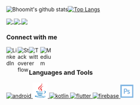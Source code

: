 
<!--
**bhoomit11/bhoomit11** is a ✨ _special_ ✨ repository because its `README.md` (this file) appears on your GitHub profile.

Here are some ideas to get you started:

- 🔭 I’m currently working on ...
- 🌱 I’m currently learning ...
- 👯 I’m looking to collaborate on ...
- 🤔 I’m looking for help with ...
- 💬 Ask me about ...
- 📫 How to reach me: ...
- 😄 Pronouns: ...
- ⚡ Fun fact: ...
-->

![Bhoomit's github stats](https://github-readme-stats.vercel.app/api?username=bhoomit11&show_icons=true&theme=merko&hide_title=true)[![Top Langs](https://github-readme-stats.vercel.app/api/top-langs/?username=bhoomit11&layout=compact&theme=merko)](https://github.com/bhoomit11)

<a href="https://github.com/bhoomit11">
  <img align="center" src="https://github-readme-streak-stats.herokuapp.com/?user=bhoomit11&theme=merko" />
</a>


<a href="https://github.com/bhoomit11">
  <img align="center" src="https://github-readme-stats.vercel.app/api/pin/?username=bhoomit11&repo=ValidationHelper&theme=merko" />
</a>
<a href="https://github.com/bhoomit11">
  <img align="center" src="https://github-readme-stats.vercel.app/api/pin/?username=bhoomit11&repo=ScopedMediaPicker&theme=merko" />
</a>

### Connect with me

[<img align="left" alt="LinkedIn" width="30" src="https://bhoomit11.github.io/assets/files/linked_in.ico" />]( https://www.linkedin.com/in/bhoomit)
[<img align="left" alt="Stackoverflow" width="30" src="https://bhoomit11.github.io/assets/files/stackoverflow.png" />](https://stackoverflow.com/users/5372087/bhoomit-bb)
[<img align="left" alt="Twitter" width="30" src="https://bhoomit11.github.io/assets/files/twitter.png" />](https://twitter.com/bhoomit_bb)
[<img align="left" alt="Medium" width="30" src="https://bhoomit11.github.io/assets/files/medium.png" />](https://medium.com/@bhoomit.11)
<br />
<br />

### Languages and Tools

<p align="left"> 
  <a href="https://developer.android.com" target="_blank"> <img src="https://iconarchive.com/download/i98401/dakirby309/simply-styled/OS-Android.ico" alt="android" width="40" height="40"/> </a> 
  <a href="https://www.java.com" target="_blank"> <img src="https://raw.githubusercontent.com/devicons/devicon/master/icons/java/java-original.svg" alt="java" width="40" height="40"/> </a>
  <a href="https://kotlinlang.org" target="_blank"> <img src="https://bhoomit11.github.io/assets/files/kotlin.png" alt="kotlin" width="35" height="35"/> </a>
  <a href="https://flutter.dev" target="_blank"> <img src="https://www.vectorlogo.zone/logos/flutterio/flutterio-icon.svg" alt="flutter" width="35" height="35"/> </a> 
  <a href="https://firebase.google.com/" target="_blank"> <img src="https://img.icons8.com/color/452/firebase.png" alt="firebase" width="40" height="40"/> </a> 
  <a href="https://www.photoshop.com/en" target="_blank"> <img src="https://raw.githubusercontent.com/devicons/devicon/master/icons/photoshop/photoshop-line.svg" alt="photoshop" width="35" height="35"/> </a> </p>
<br />

